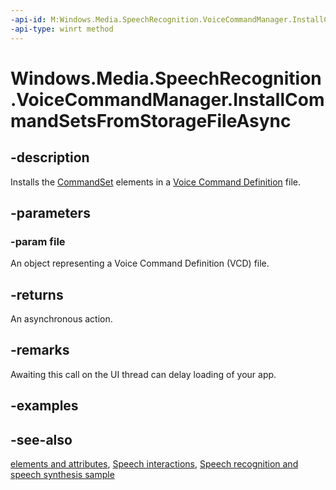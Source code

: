 ```yaml
---
-api-id: M:Windows.Media.SpeechRecognition.VoiceCommandManager.InstallCommandSetsFromStorageFileAsync(Windows.Storage.StorageFile)
-api-type: winrt method
---
```


<!-- Method syntax
public Windows.Foundation.IAsyncAction InstallCommandSetsFromStorageFileAsync(Windows.Storage.StorageFile file)
-->

# Windows.Media.SpeechRecognition.VoiceCommandManager.InstallCommandSetsFromStorageFileAsync

## -description
Installs the [CommandSet](/uwp/schemas/voicecommands/voice-command-elements-and-attributes-1-2) elements in a [Voice Command Definition](/uwp/schemas/voicecommands/voice-command-elements-and-attributes-1-2) file.

## -parameters
### -param file
An object representing a Voice Command Definition (VCD) file.

## -returns
An asynchronous action.

## -remarks
Awaiting this call on the UI thread can delay loading of your app.

## -examples

## -see-also
[ elements and attributes](/uwp/schemas/voicecommands/voice-command-elements-and-attributes-1-2), [Speech interactions](/windows/uwp/input-and-devices/speech-interactions), [Speech recognition and speech synthesis sample](https://github.com/Microsoft/Windows-universal-samples/tree/master/Samples/SpeechRecognitionAndSynthesis)

